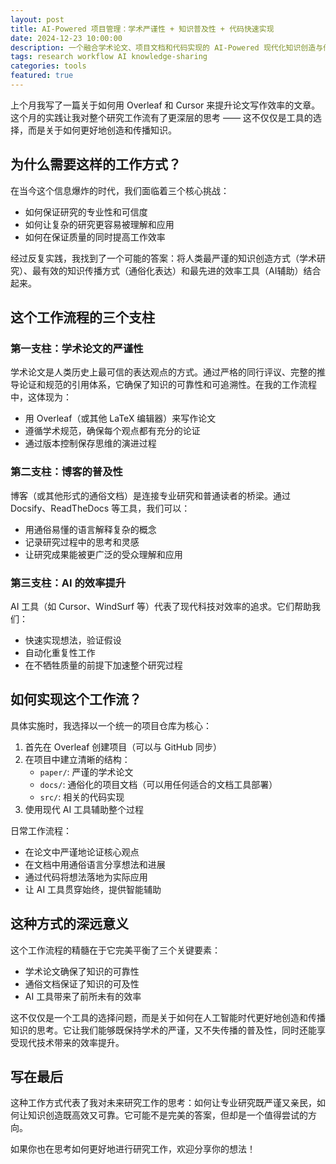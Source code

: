 ```yaml
---
layout: post
title: AI-Powered 项目管理：学术严谨性 + 知识普及性 + 代码快速实现
date: 2024-12-23 10:00:00
description: 一个融合学术论文、项目文档和代码实现的 AI-Powered 现代化知识创造与传播体系
tags: research workflow AI knowledge-sharing
categories: tools
featured: true
---
```


上个月我写了一篇关于如何用 Overleaf 和 Cursor 来提升论文写作效率的文章。这个月的实践让我对整个研究工作流有了更深层的思考 —— 这不仅仅是工具的选择，而是关于如何更好地创造和传播知识。

## 为什么需要这样的工作方式？

在当今这个信息爆炸的时代，我们面临着三个核心挑战：

- 如何保证研究的专业性和可信度
- 如何让复杂的研究更容易被理解和应用
- 如何在保证质量的同时提高工作效率

经过反复实践，我找到了一个可能的答案：将人类最严谨的知识创造方式（学术研究）、最有效的知识传播方式（通俗化表达）和最先进的效率工具（AI辅助）结合起来。

## 这个工作流程的三个支柱

### 第一支柱：学术论文的严谨性

学术论文是人类历史上最可信的表达观点的方式。通过严格的同行评议、完整的推导论证和规范的引用体系，它确保了知识的可靠性和可追溯性。在我的工作流程中，这体现为：

- 用 Overleaf（或其他 LaTeX 编辑器）来写作论文
- 遵循学术规范，确保每个观点都有充分的论证
- 通过版本控制保存思维的演进过程

### 第二支柱：博客的普及性

博客（或其他形式的通俗文档）是连接专业研究和普通读者的桥梁。通过 Docsify、ReadTheDocs 等工具，我们可以：

- 用通俗易懂的语言解释复杂的概念
- 记录研究过程中的思考和灵感
- 让研究成果能被更广泛的受众理解和应用

### 第三支柱：AI 的效率提升

AI 工具（如 Cursor、WindSurf 等）代表了现代科技对效率的追求。它们帮助我们：

- 快速实现想法，验证假设
- 自动化重复性工作
- 在不牺牲质量的前提下加速整个研究过程

## 如何实现这个工作流？

具体实施时，我选择以一个统一的项目仓库为核心：

1. 首先在 Overleaf 创建项目（可以与 GitHub 同步）
2. 在项目中建立清晰的结构：
   - `paper/`: 严谨的学术论文
   - `docs/`: 通俗化的项目文档（可以用任何适合的文档工具部署）
   - `src/`: 相关的代码实现
3. 使用现代 AI 工具辅助整个过程

日常工作流程：

- 在论文中严谨地论证核心观点
- 在文档中用通俗语言分享想法和进展
- 通过代码将想法落地为实际应用
- 让 AI 工具贯穿始终，提供智能辅助

## 这种方式的深远意义

这个工作流程的精髓在于它完美平衡了三个关键要素：

- 学术论文确保了知识的可靠性
- 通俗文档保证了知识的可及性
- AI 工具带来了前所未有的效率

这不仅仅是一个工具的选择问题，而是关于如何在人工智能时代更好地创造和传播知识的思考。它让我们能够既保持学术的严谨，又不失传播的普及性，同时还能享受现代技术带来的效率提升。

## 写在最后

这种工作方式代表了我对未来研究工作的思考：如何让专业研究既严谨又亲民，如何让知识创造既高效又可靠。它可能不是完美的答案，但却是一个值得尝试的方向。

如果你也在思考如何更好地进行研究工作，欢迎分享你的想法！
